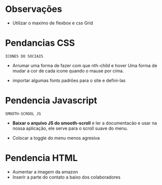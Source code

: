 # Observações

- Utilizar o maximo de flexbox e css Grid

# Pendancias CSS

`ICONES DO SOCIAIS`

- Arrumar uma forma de fazer com  que nth-child e hover
  Uma forma de mudar a cor de cada icone quando o mause
  por cima.

- importar algumas fonts padrões para o site e defini-las

# Pendencia Javascript

`SMOOTH-SCROOL JS`

- **Baixar o arquivo JS do smooth-scroll** e ler a documentacão
  e usar na nossa aplicação, ele serve para o scroll
  suave do menu.

- Colocar a toggle do menu menos agresiva

# Pendencia HTML

- Aumentar a imagem da amazon
- Inserir a parte do contato a baixo dos colaboradores